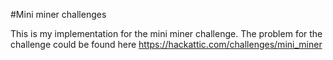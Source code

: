#Mini miner challenges

This is my implementation for the mini miner challenge. The problem for the challenge could be found here https://hackattic.com/challenges/mini_miner
